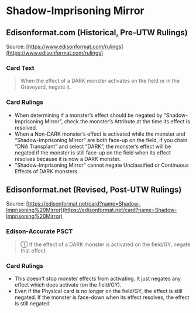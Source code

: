 # Shadow-Imprisoning Mirror

## Edisonformat.com (Historical, Pre-UTW Rulings)

Source: [https://www.edisonformat.com/rulings](https://www.edisonformat.com/rulings)

### Card Text

> When the effect of a DARK monster activates on the field or in the Graveyard, negate it.

### Card Rulings

*   When determining if a monster’s effect should be negated by “Shadow-Imprisoning Mirror”, check the monster’s Attribute at the time its effect is resolved.
*   When a Non-DARK monster’s effect is activated while the monster and “Shadow-Imprisoning Mirror” are both face-up on the field, if you chain “DNA Transplant” and select “DARK”, the monster’s effect will be negated if the monster is still face-up on the field when its effect resolves because it is now a DARK monster.
*   “Shadow-Imprisoning Mirror” cannot negate Unclassified or Continuous Effects of DARK monsters.

## Edisonformat.net (Revised, Post-UTW Rulings)

Source: [https://edisonformat.net/card?name=Shadow-Imprisoning%20Mirror](https://edisonformat.net/card?name=Shadow-Imprisoning%20Mirror)

### Edison-Accurate PSCT

> ① If the effect of a DARK monster is activated on the field/GY, negate that effect.

### Card Rulings

*   This doesn't stop monster effects from activating.
It just negates any effect which does activate (on the field/GY).
*   Even if the Physical card is no longer on the field/GY, the effect is still negated.
If the monster is face-down when its effect resolves, the effect is still negated
            